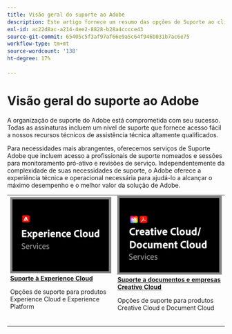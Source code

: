 ```yaml
---
title: Visão geral do suporte ao Adobe
description: Este artigo fornece um resumo das opções de Suporte ao cliente para Adobe Experience Cloud, Adobe Document Cloud e Adobe Creative Cloud.
exl-id: ac22d8ac-a214-4ee2-8828-b28a4cccce43
source-git-commit: 65405c5f3af97af66e9a5c64f946b031b7ac6e75
workflow-type: tm+mt
source-wordcount: '138'
ht-degree: 17%

---
```


# Visão geral do suporte ao Adobe

A organização de suporte do Adobe está comprometida com seu sucesso. Todas as assinaturas incluem um nível de suporte que fornece acesso fácil a nossos recursos técnicos de assistência técnica altamente qualificados.

Para necessidades mais abrangentes, oferecemos serviços de Suporte Adobe que incluem acesso a profissionais de suporte nomeados e sessões para monitoramento pró-ativo e revisões de serviço. Independentemente da complexidade de suas necessidades de suporte, o Adobe oferece a experiência técnica e operacional necessária para ajudá-lo a alcançar o máximo desempenho e o melhor valor da solução de Adobe.

<table style="table-layout:fixed">
<tr>
  <td>
    <a href="dx-overview.md">
    <img alt="Suporte a DX" src="assets/ECthumbnail.png"/>
    </a>
    <div>
    <a href="dx-overview.md"><strong>Suporte à Experience Cloud</strong></a>
    </div>
    <p>Opções de suporte para produtos Experience Cloud e Experience Platform</p>
    <br>
  </td>
  <td>
    <a href="dme-overview.md">
      <img alt="Business" src="assets/CCDCThumbnail.png">
    </a>
    <div>
    <a href="dme-overview.md"><strong>Suporte a documentos e empresas Creative Cloud</strong></a>
    </div>
    <p>Opções de suporte para produtos Creative Cloud e Document Cloud</p>
    <br>
  </td>
</tr>
</table>
